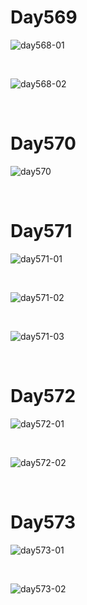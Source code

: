 # Day569

![day568-01](assets/day568-01.png)

&nbsp;

![day568-02](assets/day568-02.png)

&nbsp;

# Day570

![day570](../01/assets/day570.png)

&nbsp;

# Day571

![day571-01](assets/day571-01.png)

&nbsp;

![day571-02](assets/day571-02.jpeg)

&nbsp;

![day571-03](assets/day571-03.png)

&nbsp;

# Day572

![day572-01](assets/day572-01.png)

&nbsp;

![day572-02](assets/day572-02.png)

&nbsp;

# Day573

![day573-01](assets/day573-01.png)

&nbsp;

![day573-02](assets/day573-02.png)
